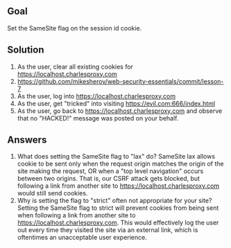 ## Goal

Set the SameSite flag on the session id cookie.

## Solution

1. As the user, clear all existing cookies for https://localhost.charlesproxy.com
2. https://github.com/mikesherov/web-security-essentials/commit/lesson-7
3. As the user, log into https://localhost.charlesproxy.com
4. As the user, get "tricked" into visiting https://evil.com:666/index.html
5. As the user, go back to https://localhost.charlesproxy.com and observe that no "HACKED!" message was posted on your behalf.

## Answers

1. What does setting the SameSite flag to "lax" do?
   SameSite lax allows cookie to be sent only when the request origin matches the origin of the site making the request, OR when a "top level navigation" occurs between two origins. That is, our CSRF attack gets blocked, but following a link from another site to https://localhost.charlesproxy.com would still send cookies.
2. Why is setting the flag to "strict" often not appropriate for your site?
   Setting the SameSite flag to strict will prevent cookies from being sent when following a link from another site to https://localhost.charlesproxy.com. This would effectively log the user out every time they visited the site via an external link, which is oftentimes an unacceptable user experience.
